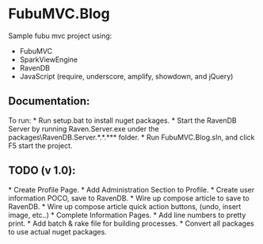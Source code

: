 <h1>FubuMVC.Blog</h1>
Sample fubu mvc project using:

* FubuMVC
* SparkViewEngine
* RavenDB
* JavaScript (require, underscore, amplify, showdown, and jQuery)

<h2>Documentation:</h2>
To run:
* Run setup.bat to install nuget packages.
* Start the RavenDB Server by running Raven.Server.exe under the packages\RavenDB.Server.*.*.*** folder.
* Run FubuMVC.Blog.sln, and click F5 start the project.


<h2>TODO (v 1.0):</h2>
* Create Profile Page.
* Add Administration Section to Profile.
* Create user information POCO, save to RavenDB.
* Wire up compose article to save to RavenDB.
* Wire up compose article quick action buttons, (undo, insert image, etc..)
* Complete Information Pages.
* Add line numbers to pretty print.
* Add batch & rake file for building processes.
* Convert all packages to use actual nuget packages.
